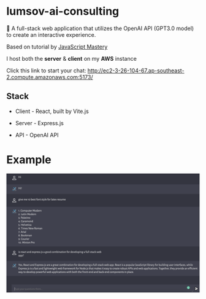 # lumsov-ai-consulting

🤖️ A full-stack web application that utilizes the OpenAI API (GPT3.0 model) to create an interactive experience.

Based on tutorial by [JavaScript Mastery](https://www.youtube.com/watch?v=2FeymQoKvrk&t=26s&ab_channel=JavaScriptMastery)

I host both the **server** & **client** on my **AWS** instance

Click this link to start your chat: http://ec2-3-26-104-67.ap-southeast-2.compute.amazonaws.com:5173/

## Stack

- Client - React, built by Vite.js

- Server - Express.js

- API    - OpenAI API

# Example
<img src="Screen Shot 2023-02-08 at 10.18.08 am.png" alt="ex1" width="600"/>

